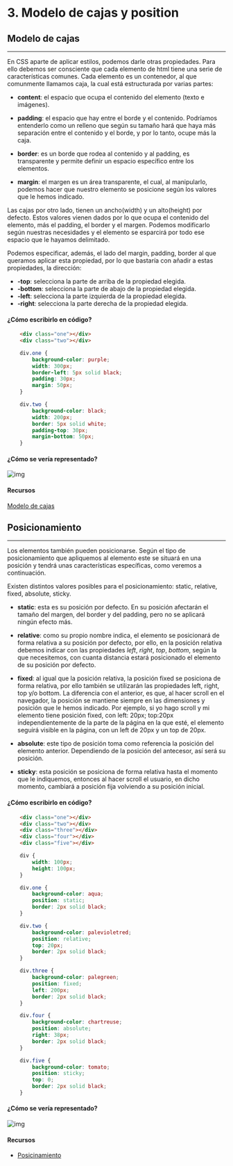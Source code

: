 # 3. Modelo de cajas y position

## Modelo de cajas
***
En CSS aparte de aplicar estilos, podemos darle otras propiedades. Para ello debemos ser consciente que cada elemento de html tiene una serie de características comunes. Cada elemento es un contenedor, al que comunmente llamamos caja, la cual está estructurada por varias partes: 

- **content**: el espacio que ocupa el contenido del elemento (texto e imágenes).

- **padding**: el espacio que hay entre el borde y el contenido. Podríamos entenderlo como un relleno que según su tamaño hará que haya más separación entre el contenido y el borde, y por lo tanto, ocupe más la caja.

- **border**: es un borde que rodea al contenido y al padding, es transparente y permite definir un espacio específico entre los elementos. 

- **margin**: el margen es un área transparente, el cual, al manipularlo, podemos hacer que nuestro elemento se posicione según los valores que le hemos indicado. 

Las cajas por otro lado, tienen un ancho(width) y un alto(height) por defecto. Estos valores vienen dados por lo que ocupa el contenido del elemento, más el padding, el border y el margen. Podemos modificarlo según nuestras necesidades y el elemento se esparcirá por todo ese espacio que le hayamos delimitado. 

Podemos especificar, además, el lado del margin, padding, border al que queramos aplicar esta propiedad, por lo que bastaría con añadir a estas propiedades, la dirección:

- **-top**: selecciona la parte de arriba de la propiedad elegida.
- **-bottom**: selecciona la parte de abajo de la propiedad elegida.
- **-left**: selecciona la parte izquierda de la propiedad elegida.
- **-right**: selecciona la parte derecha de la propiedad elegida.

#### ¿Cómo escribirlo en código?

```html
    <div class="one"></div>
    <div class="two"></div>
```

```css
    div.one {
        background-color: purple;
        width: 300px;
        border-left: 5px solid black;
        padding: 30px;
        margin: 50px;
    }

    div.two {
        background-color: black;
        width: 200px;
        border: 5px solid white;
        padding-top: 30px;
        margin-bottom: 50px;
    }

```

#### ¿Cómo se vería representado?
![img](../../../assets/bloque02/clase3-ejemplo1.png)


#### Recursos

[Modelo de cajas](https://www.w3schools.com/css/css_boxmodel.asp)


## Posicionamiento
***
Los elementos también pueden posicionarse. Según el tipo de posicionamiento que apliquemos al elemento este se situará en una posición y tendrá unas características específicas, como veremos a continuación. 

Existen distintos valores posibles para el posicionamiento: static, relative, fixed, absolute, sticky.

- **static**: esta es su posición por defecto. En su posición afectarán el tamaño del margen, del border y del padding, pero no se aplicará ningún efecto más. 

- **relative**: como su propio nombre indica, el elemento se posicionará de forma relativa a su posición por defecto, por ello, en la posición relativa debemos indicar con las propiedades *left*, *right*, *top*, *bottom*, según la que necesitemos, con cuanta distancia estará posicionado el elemento de su posición por defecto.

- **fixed**: al igual que la posición relativa, la posición fixed se posiciona de forma relativa, por ello también se utilizarán las propiedades left, right, top y/o bottom. La diferencia con el anterior, es que, al hacer scroll en el navegador, la posición se mantiene siempre en las dimensiones y posición que le hemos indicado. Por ejemplo, si yo hago scroll y mi elemento tiene posición fixed, con left: 20px; top:20px independientemente de la parte de la página en la que esté, el elemento seguirá visible en la página, con un left de 20px y un top de 20px.

- **absolute**: este tipo de posición toma como referencia la posición del elemento anterior. Dependiendo de la posición del antecesor, así será su posición.

- **sticky**: esta posición se posiciona de forma relativa hasta el momento que le indiquemos, entonces al hacer scroll el usuario, en dicho momento, cambiará a posición fija volviendo a su posición inicial. 

#### ¿Cómo escribirlo en código?

```html
    <div class="one"></div>
    <div class="two"></div>
    <div class="three"></div>
    <div class="four"></div>
    <div class="five"></div>
```
```css
    div {
        width: 100px;
        height: 100px;
    }

    div.one {
        background-color: aqua;
        position: static;
        border: 2px solid black;
    }

    div.two {
        background-color: palevioletred;
        position: relative;
        top: 20px;
        border: 2px solid black;
    }

    div.three {
        background-color: palegreen;
        position: fixed;
        left: 200px;
        border: 2px solid black;
    }

    div.four {
        background-color: chartreuse;
        position: absolute;
        right: 38px;
        border: 2px solid black;
    }

    div.five {
        background-color: tomato;
        position: sticky;
        top: 0;
        border: 2px solid black;
    }

```

#### ¿Cómo se vería representado?
![img](../../../assets/bloque02/clase3-ejemplo2.png)

#### Recursos

- [Posicinamiento](https://www.w3schools.com/css/css_positioning.asp)

